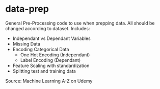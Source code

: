 # data-prep
General Pre-Processing code to use when prepping data. All should be changed according to dataset. 
Includes:
  - Independant vs Dependant Variables
  - Missing Data
  - Encoding Categorical Data
    - One Hot Encoding (Independant)
    - Label Encoding (Dependant)
  - Feature Scaling with standardization
  - Splitting test and training data
  
  Source: Machine Learning A-Z on Udemy
  
